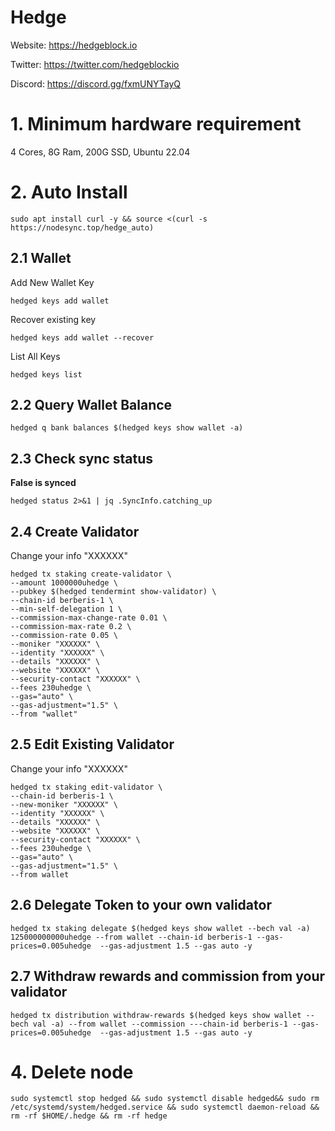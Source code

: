 # Hedge

Website: https://hedgeblock.io

Twitter: https://twitter.com/hedgeblockio

Discord: https://discord.gg/fxmUNYTayQ

# 1. Minimum hardware requirement

4 Cores, 8G Ram, 200G SSD, Ubuntu 22.04

# 2. Auto Install
```
sudo apt install curl -y && source <(curl -s https://nodesync.top/hedge_auto)
```

## 2.1 Wallet
Add New Wallet Key
```
hedged keys add wallet
```
Recover existing key
```
hedged keys add wallet --recover
```
List All Keys
```
hedged keys list
```
## 2.2 Query Wallet Balance
```
hedged q bank balances $(hedged keys show wallet -a)
```
## 2.3 Check sync status
**False is synced**
```
hedged status 2>&1 | jq .SyncInfo.catching_up
```
## 2.4 Create Validator

Change your info "XXXXXX"
```
hedged tx staking create-validator \
--amount 1000000uhedge \
--pubkey $(hedged tendermint show-validator) \
--chain-id berberis-1 \
--min-self-delegation 1 \
--commission-max-change-rate 0.01 \
--commission-max-rate 0.2 \
--commission-rate 0.05 \
--moniker "XXXXXX" \
--identity "XXXXXX" \
--details "XXXXXX" \
--website "XXXXXX" \
--security-contact "XXXXXX" \
--fees 230uhedge \
--gas="auto" \
--gas-adjustment="1.5" \
--from "wallet"
```
## 2.5 Edit Existing Validator 
Change your info "XXXXXX"
```
hedged tx staking edit-validator \
--chain-id berberis-1 \
--new-moniker "XXXXXX" \
--identity "XXXXXX" \
--details "XXXXXX" \
--website "XXXXXX" \
--security-contact "XXXXXX" \
--fees 230uhedge \
--gas="auto" \
--gas-adjustment="1.5" \
--from wallet
```
## 2.6 Delegate Token to your own validator
```
hedged tx staking delegate $(hedged keys show wallet --bech val -a) 125000000000uhedge --from wallet --chain-id berberis-1 --gas-prices=0.005uhedge  --gas-adjustment 1.5 --gas auto -y
```

## 2.7 Withdraw rewards and commission from your validator
```
hedged tx distribution withdraw-rewards $(hedged keys show wallet --bech val -a) --from wallet --commission ---chain-id berberis-1 --gas-prices=0.005uhedge  --gas-adjustment 1.5 --gas auto -y
```

# 4. Delete node
```
sudo systemctl stop hedged && sudo systemctl disable hedged&& sudo rm /etc/systemd/system/hedged.service && sudo systemctl daemon-reload && rm -rf $HOME/.hedge && rm -rf hedge
```
